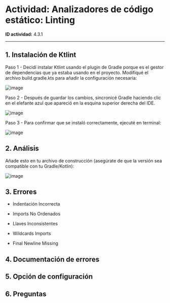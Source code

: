 # Actividad: Analizadores de código estático: Linting

**ID actividad:** 4.3.1

---

## 1. Instalación de Ktlint
Paso 1 - Decidí instalar Ktlint usando el plugin de Gradle porque es el gestor de dependencias que ya estaba usando en el proyecto. Modifiqué el archivo build.gradle.kts para añadir la configuración necesaria:

![image](https://github.com/user-attachments/assets/31f03f16-f685-436e-a949-8d21e5cd0d1a)

Paso 2 - Después de guardar los cambios, sincronicé Gradle haciendo clic en el elefante azul que apareció en la esquina superior derecha del IDE.

![image](https://github.com/user-attachments/assets/8d592a4a-0e2a-4afc-af05-c429ff249cff)

Paso 3 - Para confirmar que se instaló correctamente, ejecuté en terminal:

![image](https://github.com/user-attachments/assets/c67e3ed6-fba1-4f64-b0c2-a3548aaab217)

## 2. Análisis

Añade esto en tu archivo de construcción (asegúrate de que la versión sea compatible con tu Gradle/Kotlin):

![image](https://github.com/user-attachments/assets/86b04493-43fb-441f-8623-854487ef65d2)

## 3. Errores
* Indentación Incorrecta

* Imports No Ordenados

* Llaves Inconsistentes

* Wildcards Imports

* Final Newline Missing

## 4. Documentación de errores

## 5. Opción de configuración

## 6. Preguntas
